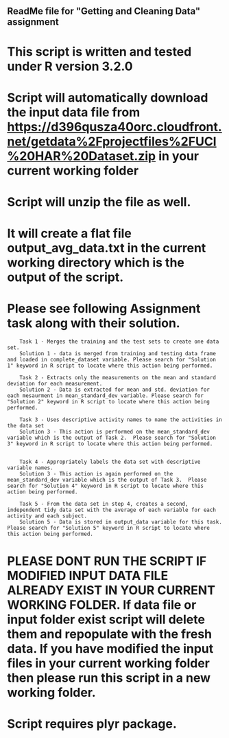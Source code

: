 ## ReadMe file for "Getting and Cleaning Data" assignment

# This script is written and tested under R version 3.2.0

# Script will automatically download the input data file from https://d396qusza40orc.cloudfront.net/getdata%2Fprojectfiles%2FUCI%20HAR%20Dataset.zip  in your current working folder

# Script will unzip the file as well.

# It will create a flat file output_avg_data.txt in the current working directory which is the output of the script.

# Please see following Assignment task along with their solution. 
		Task 1 - Merges the training and the test sets to create one data set.
		Solution 1 - data is merged from training and testing data frame and loaded in complete_dataset variable. Please search for "Solution 1" keyword in R script to locate where this action being performed. 
		
		Task 2 - Extracts only the measurements on the mean and standard deviation for each measurement. 
		Solution 2 - Data is extracted for mean and std. deviation for each mesaurment in mean_standard_dev variable. Please search for "Solution 2" keyword in R script to locate where this action being performed. 
		
		Task 3 - Uses descriptive activity names to name the activities in the data set
		Solution 3 - This action is performed on the mean_standard_dev variable which is the output of Task 2.  Please search for "Solution 3" keyword in R script to locate where this action being performed. 
		
		
		Task 4 - Appropriately labels the data set with descriptive variable names. 
		Solution 3 - This action is again performed on the mean_standard_dev variable which is the output of Task 3.  Please search for "Solution 4" keyword in R script to locate where this action being performed.
		
		Task 5 - From the data set in step 4, creates a second, independent tidy data set with the average of each variable for each activity and each subject.
		Solution 5 - Data is stored in output_data variable for this task. Please search for "Solution 5" keyword in R script to locate where this action being performed.
		


# PLEASE DONT RUN THE SCRIPT IF MODIFIED INPUT DATA FILE ALREADY EXIST IN YOUR CURRENT WORKING FOLDER. If data file or input folder exist script will delete them and repopulate with the fresh data. If you have modified the input files in your current working folder then please run this script in a new working folder. 

# Script requires plyr package. 

